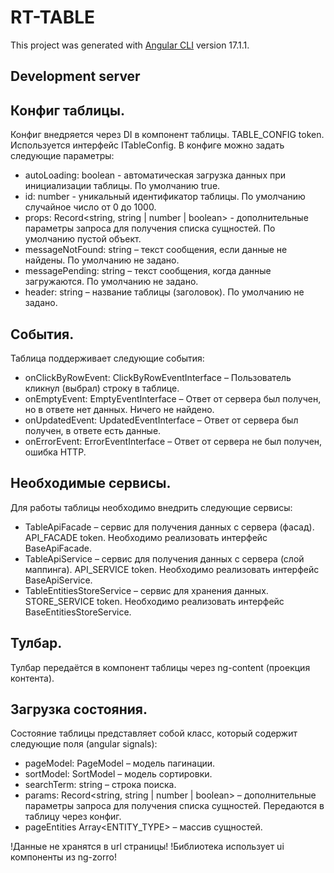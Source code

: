 # RT-TABLE

This project was generated with [Angular CLI](https://github.com/angular/angular-cli) version 17.1.1.

## Development server

## Конфиг таблицы.
Конфиг внедряется через DI в компонент таблицы. TABLE_CONFIG token. Используется интерфейс ITableConfig. В конфиге можно задать следующие параметры:
* autoLoading: boolean - автоматическая загрузка данных при инициализации таблицы. По умолчанию true.
* id: number - уникальный идентификатор таблицы. По умолчанию случайное число от 0 до 1000.
* props: Record<string, string | number | boolean> - дополнительные параметры запроса для получения списка сущностей. По умолчанию пустой объект.
* messageNotFound: string – текст сообщения, если данные не найдены. По умолчанию не задано.
* messagePending: string – текст сообщения, когда данные загружаются. По умолчанию не задано.
* header: string – название таблицы (заголовок). По умолчанию не задано.

## События.
Таблица поддерживает следующие события:
* onClickByRowEvent: ClickByRowEventInterface – Пользователь кликнул (выбрал) строку в таблице.
* onEmptyEvent: EmptyEventInterface – Ответ от сервера был получен, но в ответе нет данных. Ничего не найдено.
* onUpdatedEvent: UpdatedEventInterface – Ответ от сервера был получен, в ответе есть данные.
* onErrorEvent: ErrorEventInterface – Ответ от сервера не был получен, ошибка HTTP.

## Необходимые сервисы.
Для работы таблицы необходимо внедрить следующие сервисы:
* TableApiFacade – сервис для получения данных с сервера (фасад). API_FACADE token. Необходимо реализовать интерфейс BaseApiFacade.
* TableApiService – сервис для получения данных с сервера (слой маппинга). API_SERVICE token. Необходимо реализовать интерфейс BaseApiService.
* TableEntitiesStoreService – сервис для хранения данных. STORE_SERVICE token. Необходимо реализовать интерфейс BaseEntitiesStoreService.

## Тулбар.
Тулбар передаётся в компонент таблицы через ng-content (проекция контента).

## Загрузка состояния.
Состояние таблицы представляет собой класс, который содержит следующие поля (angular signals):
* pageModel: PageModel – модель пагинации.
* sortModel: SortModel – модель сортировки.
* searchTerm: string – строка поиска.
* params: Record<string, string | number | boolean> – дополнительные параметры запроса для получения списка сущностей. Передаются в таблицу через конфиг.
* pageEntities Array<ENTITY_TYPE> – массив сущностей.

!Данные не хранятся в url страницы!
!Библиотека использует ui компоненты из ng-zorro!

